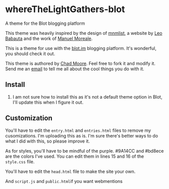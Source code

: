 # whereTheLightGathers-blot
A theme for the Blot blogging platform

This theme was heavily inspired by the design of [mnmlist](http://mnmlist.com/), a website by [Leo Babauta](https://leobabauta.com) and the work of [Manuel Moreale](https://manuelmoreale.com). 

This is a theme for use with the [blot.im](http://blot.im) blogging platform. It's wonderful, you should check it out.

This theme is authored by [Chad Moore](https://chadmoore.net). Feel free to fork it and modify it. Send me an [email](mailto:chad@chadmoore.net) to tell me all about the cool things you do with it.



## Install

1. I am not sure how to install this as it's not a default theme option in Blot, I'll update this when I figure it out.



## Customization

You'll have to edit the `entry.html` and `entries.html` files to remove my cusomizations. I'm uploading this as is. I'm sure there's better ways to do what I did with this, so please improve it.

As for styles, you'll have to be mindful of the purple. #9A14CC and #bd8ece are the colors I've used. You can edit them in lines 15 and 16 of the `style.css` file. 

You'll have to edit the `head.html` file to make the site your own.

And `script.js` and `public.html`if you want webmentions
